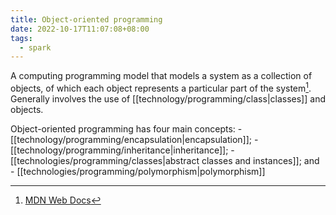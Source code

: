 ```yaml
---
title: Object-oriented programming
date: 2022-10-17T11:07:08+08:00
tags:
  - spark
---
```


A computing programming model that models a system as a collection of objects, of which each object represents a particular part of the system[^1]. Generally involves the use of [[technology/programming/class|classes]] and objects.

Object-oriented programming has four main concepts:
	- [[technology/programming/encapsulation|encapsulation]];
	- [[technology/programming/inheritance|inheritance]];
	- [[technologies/programming/classes|abstract classes and instances]]; and
	- [[technologies/programming/polymorphism|polymorphism]]

[^1]: [MDN Web Docs](https://developer.mozilla.org/en-US/docs/Learn/JavaScript/Objects/Object-oriented_programming)